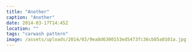 ```yaml
---
title: "Another"
caption: "Another"
date: 2014-03-17T14:45Z
location: ""
tags: "carwash pattern"
image: /assets/uploads/2014/03/9ea8d6300153ed5473fc36cb85a0101a.jpg
---
```

